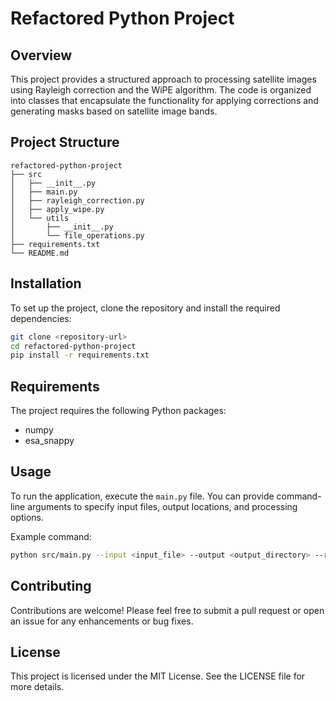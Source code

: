 # Refactored Python Project

## Overview
This project provides a structured approach to processing satellite images using Rayleigh correction and the WiPE algorithm. The code is organized into classes that encapsulate the functionality for applying corrections and generating masks based on satellite image bands.

## Project Structure
```
refactored-python-project
├── src
│   ├── __init__.py
│   ├── main.py
│   ├── rayleigh_correction.py
│   ├── apply_wipe.py
│   └── utils
│       ├── __init__.py
│       └── file_operations.py
├── requirements.txt
└── README.md
```

## Installation
To set up the project, clone the repository and install the required dependencies:

```bash
git clone <repository-url>
cd refactored-python-project
pip install -r requirements.txt
```

## Requirements
The project requires the following Python packages:
- numpy
- esa_snappy

## Usage
To run the application, execute the `main.py` file. You can provide command-line arguments to specify input files, output locations, and processing options.

Example command:
```bash
python src/main.py --input <input_file> --output <output_directory> --resolution 10 --name <output_name>
```

## Contributing
Contributions are welcome! Please feel free to submit a pull request or open an issue for any enhancements or bug fixes.

## License
This project is licensed under the MIT License. See the LICENSE file for more details.